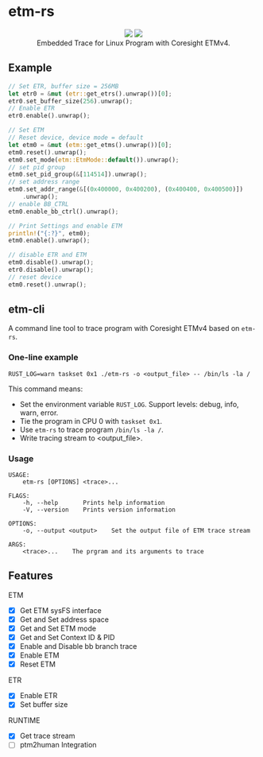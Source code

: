 # etm-rs

<p align="center">
<img src="https://img.shields.io/badge/language-rust-orange?style=flat&logo=rust"/>
<img src="https://img.shields.io/github/license/whexy/etm-rs?color=brightgreen"/>
<br>
Embedded Trace for Linux Program with Coresight ETMv4.
</p>


## Example

```rust
// Set ETR, buffer size = 256MB
let etr0 = &mut (etr::get_etrs().unwrap())[0];
etr0.set_buffer_size(256).unwrap();
// Enable ETR
etr0.enable().unwrap();

// Set ETM
// Reset device, device mode = default
let etm0 = &mut (etm::get_etms().unwrap())[0];
etm0.reset().unwrap();
etm0.set_mode(etm::EtmMode::default()).unwrap();
// set pid group
etm0.set_pid_group(&[114514]).unwrap();
// set address range
etm0.set_addr_range(&[(0x400000, 0x400200), (0x400400, 0x400500)])
    .unwrap();
// enable BB_CTRL
etm0.enable_bb_ctrl().unwrap();

// Print Settings and enable ETM
println!("{:?}", etm0);
etm0.enable().unwrap();

// disable ETR and ETM
etm0.disable().unwrap();
etr0.disable().unwrap();
// reset device
etm0.reset().unwrap();
```

## etm-cli

A command line tool to trace program with Coresight ETMv4 based on `etm-rs`.

### One-line example

```shell
RUST_LOG=warn taskset 0x1 ./etm-rs -o <output_file> -- /bin/ls -la /
```

This command means:

- Set the environment variable `RUST_LOG`. Support levels: debug, info, warn, error.
- Tie the program in CPU 0 with `taskset 0x1`.
- Use `etm-rs` to trace program `/bin/ls -la /`.
- Write tracing stream to <output_file>.

### Usage

```
USAGE:
    etm-rs [OPTIONS] <trace>...

FLAGS:
    -h, --help       Prints help information
    -V, --version    Prints version information

OPTIONS:
    -o, --output <output>    Set the output file of ETM trace stream

ARGS:
    <trace>...    The prgram and its arguments to trace
```

## Features

ETM
- [x] Get ETM sysFS interface
- [x] Get and Set address space
- [x] Get and Set ETM mode
- [x] Get and Set Context ID & PID
- [x] Enable and Disable bb branch trace
- [x] Enable ETM
- [x] Reset ETM

ETR
- [x] Enable ETR
- [x] Set buffer size

RUNTIME
- [x] Get trace stream
- [ ] ptm2human Integration